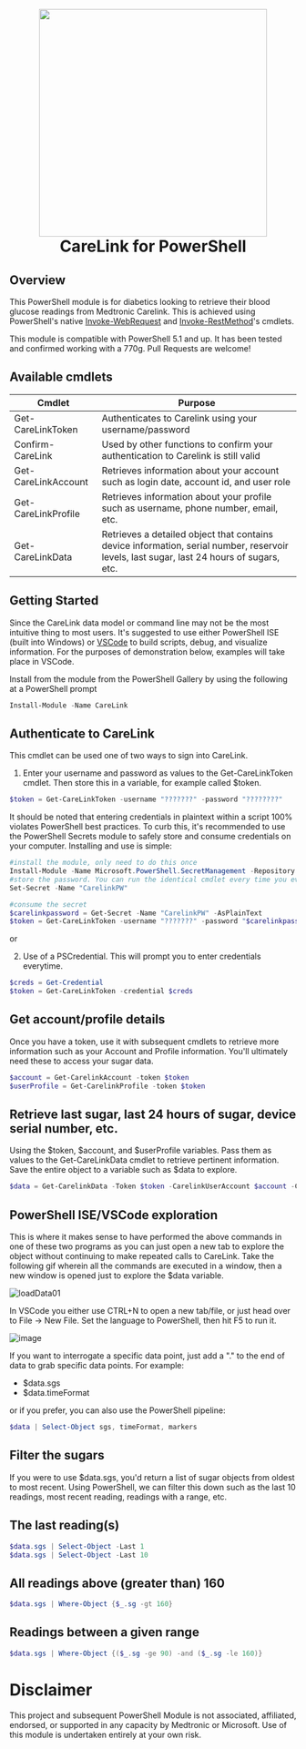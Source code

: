 <h1 align="center">
  <br>
  <img width="400" src="https://user-images.githubusercontent.com/6636040/216787966-a0d875c5-dcbe-4eba-849b-79229768c4b2.png">
  <br>
    CareLink for PowerShell
  <br>
</h1>

## Overview

This PowerShell module is for diabetics looking to retrieve their blood glucose readings from Medtronic Carelink. This is achieved using PowerShell's native [Invoke-WebRequest](https://learn.microsoft.com/en-us/powershell/module/microsoft.powershell.utility/invoke-webrequest?view=powershell-7.3) and [Invoke-RestMethod](https://learn.microsoft.com/en-us/powershell/module/Microsoft.PowerShell.Utility/Invoke-RestMethod?view=powershell-5.1)'s cmdlets.

This module is compatible with PowerShell 5.1 and up. It has been tested and confirmed working with a 770g. Pull Requests are welcome!

## Available cmdlets

| Cmdlet                |    Purpose    |
| --------------------- | ------------- |
| Get-CareLinkToken     | Authenticates to Carelink using your username/password  |
| Confirm-CareLink      | Used by other functions to confirm your authentication to Carelink is still valid |
| Get-CareLinkAccount   | Retrieves information about your account such as login date, account id, and user role |
| Get-CareLinkProfile   | Retrieves information about your profile such as username, phone number, email, etc. |
| Get-CareLinkData      | Retrieves a detailed object that contains device information, serial number, reservoir levels, last sugar, last 24 hours of sugars, etc. |

## Getting Started

Since the CareLink data model or command line may not be the most intuitive thing to most users. It's suggested to use either PowerShell ISE (built into Windows) or [VSCode](https://code.visualstudio.com/) to build scripts, debug, and visualize information. For the purposes of demonstration below, examples will take place in VSCode.

Install from the module from the PowerShell Gallery by using the following at a PowerShell prompt

```powershell
Install-Module -Name CareLink
```

## Authenticate to CareLink

This cmdlet can be used one of two ways to sign into CareLink.
1. Enter your username and password as values to the Get-CareLinkToken cmdlet. Then store this in a variable, for example called $token.

```powershell
$token = Get-CareLinkToken -username "???????" -password "????????"
```
It should be noted that entering credentials in plaintext within a script 100% violates PowerShell best practices. To curb this, it's recommended to use the PowerShell Secrets module to safely store and consume credentials on your computer. Installing and use is simple:
```powershell
#install the module, only need to do this once
Install-Module -Name Microsoft.PowerShell.SecretManagement -Repository PSGallery
#store the password. You can run the identical cmdlet every time you ever want to update the value
Set-Secret -Name "CarelinkPW"

#consume the secret
$carelinkpassword = Get-Secret -Name "CarelinkPW" -AsPlainText
$token = Get-CareLinkToken -username "???????" -password "$carelinkpassword"
```

or

2. Use of a PSCredential. This will prompt you to enter credentials everytime.
```powershell
$creds = Get-Credential
$token = Get-CareLinkToken -credential $creds
```

## Get account/profile details

Once you have a token, use it with subsequent cmdlets to retrieve more information such as your Account and Profile information. You'll ultimately need these to access your sugar data.

```powershell
$account = Get-CarelinkAccount -token $token
$userProfile = Get-CarelinkProfile -token $token
```

## Retrieve last sugar, last 24 hours of sugar, device serial number, etc.

Using the $token, $account, and $userProfile variables. Pass them as values to the Get-CareLinkData cmdlet to retrieve pertinent information. Save the entire object to a variable such as $data to explore.

```powershell
$data = Get-CarelinkData -Token $token -CarelinkUserAccount $account -CarelinkUserProfile $userProfile
```

## PowerShell ISE/VSCode exploration

This is where it makes sense to have performed the above commands in one of these two programs as you can just open a new tab to explore the object without continuing to make repeated calls to CareLink. Take the following gif wherein all the commands are executed in a window, then a new window is opened just to explore the $data variable.

![loadData01](https://user-images.githubusercontent.com/6636040/216782943-6a18ab1e-349f-4bd7-a50e-61c261c1bdf2.gif)

In VSCode you either use CTRL+N to open a new tab/file, or just head over to File -> New File. Set the language to PowerShell, then hit F5 to run it.

![image](https://user-images.githubusercontent.com/6636040/216783020-cc6de797-0430-48c8-978d-f1891b4a2ed7.png)

If you want to interrogate a specific data point, just add a "." to the end of data to grab specific data points. For example:
- $data.sgs
- $data.timeFormat

or if you prefer, you can also use the PowerShell pipeline:
```powershell
$data | Select-Object sgs, timeFormat, markers
```

## Filter the sugars

If you were to use $data.sgs, you'd return a list of sugar objects from oldest to most recent. Using PowerShell, we can filter this down such as the last 10 readings, most recent reading, readings with a range, etc.

## The last reading(s)
```powershell
$data.sgs | Select-Object -Last 1
$data.sgs | Select-Object -Last 10
```

## All readings above (greater than) 160
```powershell
$data.sgs | Where-Object {$_.sg -gt 160}
```

## Readings between a given range
```powershell
$data.sgs | Where-Object {($_.sg -ge 90) -and ($_.sg -le 160)}
```

# Disclaimer
This project and subsequent PowerShell Module is not associated, affiliated, endorsed, or supported in any capacity by Medtronic or Microsoft. Use of this module is undertaken entirely at your own risk.
